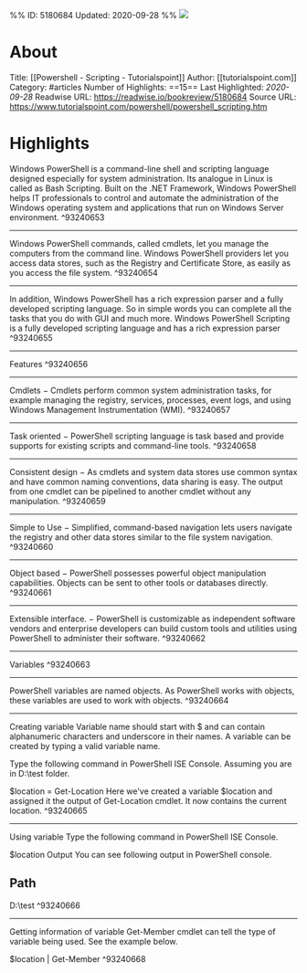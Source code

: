 %%
ID: 5180684
Updated: 2020-09-28
%%
![](https://readwise-assets.s3.amazonaws.com/static/images/article3.5c705a01b476.png)

# About
Title: [[Powershell - Scripting - Tutorialspoint]]
Author: [[tutorialspoint.com]]
Category: #articles
Number of Highlights: ==15==
Last Highlighted: *2020-09-28*
Readwise URL: https://readwise.io/bookreview/5180684
Source URL: https://www.tutorialspoint.com/powershell/powershell_scripting.htm


# Highlights 
Windows PowerShell is a command-line shell and scripting language designed especially for system administration. Its analogue in Linux is called as Bash Scripting. Built on the .NET Framework, Windows PowerShell helps IT professionals to control and automate the administration of the Windows operating system and applications that run on Windows Server environment.  ^93240653

---

Windows PowerShell commands, called cmdlets, let you manage the computers from the command line. Windows PowerShell providers let you access data stores, such as the Registry and Certificate Store, as easily as you access the file system.  ^93240654

---

In addition, Windows PowerShell has a rich expression parser and a fully developed scripting language. So in simple words you can complete all the tasks that you do with GUI and much more. Windows PowerShell Scripting is a fully developed scripting language and has a rich expression parser  ^93240655

---

Features  ^93240656

---

Cmdlets − Cmdlets perform common system administration tasks, for example managing the registry, services, processes, event logs, and using Windows Management Instrumentation (WMI).  ^93240657

---

Task oriented − PowerShell scripting language is task based and provide supports for existing scripts and command-line tools.  ^93240658

---

Consistent design − As cmdlets and system data stores use common syntax and have common naming conventions, data sharing is easy. The output from one cmdlet can be pipelined to another cmdlet without any manipulation.  ^93240659

---

Simple to Use − Simplified, command-based navigation lets users navigate the registry and other data stores similar to the file system navigation.  ^93240660

---

Object based − PowerShell possesses powerful object manipulation capabilities. Objects can be sent to other tools or databases directly.  ^93240661

---

Extensible interface. − PowerShell is customizable as independent software vendors and enterprise developers can build custom tools and utilities using PowerShell to administer their software.  ^93240662

---

Variables  ^93240663

---

PowerShell variables are named objects. As PowerShell works with objects, these variables are used to work with objects.  ^93240664

---

Creating variable
Variable name should start with $ and can contain alphanumeric characters and underscore in their names. A variable can be created by typing a valid variable name.

Type the following command in PowerShell ISE Console. Assuming you are in D:\test folder.

$location = Get-Location
Here we've created a variable $location and assigned it the output of Get-Location cmdlet. It now contains the current location.  ^93240665

---

Using variable
Type the following command in PowerShell ISE Console.

 $location
Output
You can see following output in PowerShell console.

Path                                                                                    
----                                                                                    
D:\test  ^93240666

---

Getting information of variable
Get-Member cmdlet can tell the type of variable being used. See the example below.

 $location | Get-Member  ^93240668

